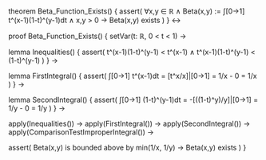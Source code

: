 theorem Beta_Function_Exists() {
  assert(
    ∀x,y ∈ ℝ ∧ 
    Beta(x,y) := ∫[0→1] t^(x-1)(1-t)^(y-1)dt ∧
    x,y > 0 →
    Beta(x,y) exists
  )
} ↔

proof Beta_Function_Exists() {
  setVar(t: ℝ, 0 < t < 1) →
  
  lemma Inequalities() {
    assert(
      t^(x-1)(1-t)^(y-1) < t^(x-1) ∧
      t^(x-1)(1-t)^(y-1) < (1-t)^(y-1)
    )
  } →

  lemma FirstIntegral() {
    assert(
      ∫[0→1] t^(x-1)dt = 
      [t^x/x]|[0→1] = 
      1/x - 0 = 
      1/x
    )
  } →

  lemma SecondIntegral() {
    assert(
      ∫[0→1] (1-t)^(y-1)dt = 
      -[((1-t)^y)/y]|[0→1] = 
      1/y - 0 = 
      1/y
    )
  } →

  apply(Inequalities()) →
  apply(FirstIntegral()) →
  apply(SecondIntegral()) →
  apply(ComparisonTestImproperIntegral()) →
  
  assert(
    Beta(x,y) is bounded above by min(1/x, 1/y) →
    Beta(x,y) exists
  )
}